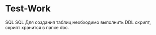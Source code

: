 # Test-Work
SQL
SQL Для создания таблиц необходимо выполнить DDL скрипт, скрипт хранится в папке doc.
